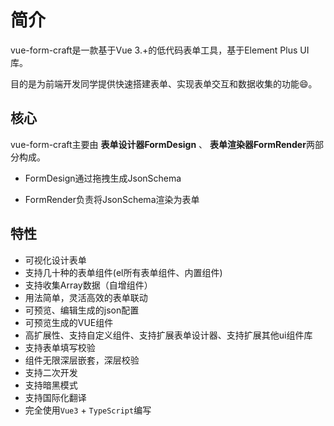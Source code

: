 # 简介

vue-form-craft是一款基于Vue 3.+的低代码表单工具，基于Element Plus UI库。

目的是为前端开发同学提供快速搭建表单、实现表单交互和数据收集的功能😄。

## 核心

vue-form-craft主要由 **表单设计器FormDesign** 、 **表单渲染器FormRender**两部分构成。

- FormDesign通过拖拽生成JsonSchema

- FormRender负责将JsonSchema渲染为表单

## 特性

- 可视化设计表单
- 支持几十种的表单组件(el所有表单组件、内置组件)
- 支持收集Array数据（自增组件）
- 用法简单，灵活高效的表单联动
- 可预览、编辑生成的json配置
- 可预览生成的VUE组件
- 高扩展性、支持自定义组件、支持扩展表单设计器、支持扩展其他ui组件库
- 支持表单填写校验
- 组件无限深层嵌套，深层校验
- 支持二次开发
- 支持暗黑模式
- 支持国际化翻译
- 完全使用`Vue3` + `TypeScript`编写